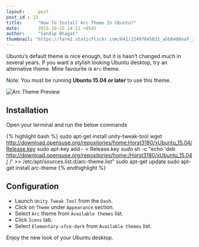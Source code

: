 ```yaml
---
layout:     post
post_id : 13
title:      "How To Install Arc Theme In Ubuntu?"
date:       2015-10-25 14:11 +0545
author:     "Sandip Bhagat"
thumbnail: "https://farm1.staticflickr.com/641/22497045831_a5b6488eaf_z_d.jpg"
---
```


Ubuntu’s default theme is nice enough, but it is hasn’t changed much
in several years. If you want a stylish looking Ubuntu desktop, try an
alternative theme. Mine favourite is `Arc` theme.

Note: You must be running **Ubuntu 15.04 or later** to use this theme.

![Arc Theme Preview](https://farm1.staticflickr.com/641/22497045831_a5b6488eaf_z_d.jpg)

## Installation

Open your terminal and run the below commands

{% highlight bash %}
sudo apt-get install unity-tweak-tool
wget http://download.opensuse.org/repositories/home:Horst3180/xUbuntu_15.04/Release.key
sudo apt-key add - < Release.key
sudo sh -c "echo 'deb http://download.opensuse.org/repositories/home:/Horst3180/xUbuntu_15.04/ /' >> /etc/apt/sources.list.d/arc-theme.list"
sudo apt-get update
sudo apt-get install arc-theme
{% endhighlight %}

## Configuration

* Launch `Unity Tweak Tool` from the `Dash`.
* Click on `Theme` under `Appearance` section.
* Select `Arc` theme from `Available themes` list.
* Click `Icons` tab.
* Select `Elementary-xfce-dark` from `Available themes` list.

Enjoy the new look of your Ubuntu desktop.